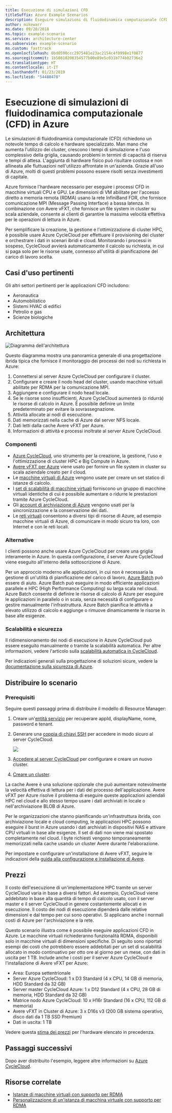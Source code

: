 ```yaml
---
title: Esecuzione di simulazioni CFD
titleSuffix: Azure Example Scenarios
description: Eseguire simulazioni di fluidodinamica computazionale (CFD) in Azure.
author: mikewarr
ms.date: 09/20/2018
ms.topic: example-scenario
ms.service: architecture-center
ms.subservice: example-scenario
ms.custom: fasttrack
ms.openlocfilehash: 0bd0590ccc2975481e23ac2154c4f0998e1f0877
ms.sourcegitcommit: 1b50810208354577b00e89e5c031b774b02736e2
ms.translationtype: HT
ms.contentlocale: it-IT
ms.lasthandoff: 01/23/2019
ms.locfileid: "54488478"
---
```

# <a name="running-computational-fluid-dynamics-cfd-simulations-on-azure"></a>Esecuzione di simulazioni di fluidodinamica computazionale (CFD) in Azure

Le simulazioni di fluidodinamica computazionale (CFD) richiedono un notevole tempo di calcolo e hardware specializzato. Man mano che aumenta l'utilizzo dei cluster, crescono i tempi di simulazione e l'uso complessivo della griglia, causando problemi in termini di capacità di riserva e tempi di attesa. L'aggiunta di hardware fisico può risultare costosa e non allineata alle fluttuazioni nell'utilizzo affrontate in un'azienda. Grazie all'uso di Azure, molti di questi problemi possono essere risolti senza investimenti di capitale.

Azure fornisce l'hardware necessario per eseguire i processi CFD in macchine virtuali CPU e GPU. Le dimensioni di VM abilitate per l'accesso diretto a memoria remota (RDMA) usano la rete InfiniBand FDR, che fornisce comunicazione MPI (Message Passing Interface) a bassa latenza. In combinazione con Avere vFXT, che fornisce un file system in cluster su scala aziendale, consente ai clienti di garantire la massima velocità effettiva per le operazioni di lettura in Azure.

Per semplificare la creazione, la gestione e l'ottimizzazione di cluster HPC, è possibile usare Azure CycleCloud per effettuare il provisioning dei cluster e orchestrare i dati in scenari ibridi e cloud. Monitorando i processi in sospeso, CycleCloud avvierà automaticamente il calcolo su richiesta, in cui si paga solo per le risorse usate, connesso all'utilità di pianificazione del carico di lavoro scelta.

## <a name="relevant-use-cases"></a>Casi d'uso pertinenti

Gli altri settori pertinenti per le applicazioni CFD includono:

- Aeronautica
- Automobilistico
- Sistemi HVAC di edifici
- Petrolio e gas
- Scienze biologiche

## <a name="architecture"></a>Architettura

![Diagramma dell'architettura][architecture]

Questo diagramma mostra una panoramica generale di una progettazione ibrida tipica che fornisce il monitoraggio dei processi dei nodi su richiesta in Azure:

1. Connettersi al server Azure CycleCloud per configurare il cluster.
2. Configurare e creare il nodo head del cluster, usando macchine virtuali abilitate per RDMA per la comunicazione MPI.
3. Aggiungere e configurare il nodo head locale.
4. Se le risorse sono insufficienti, Azure CycleCloud aumenterà (o ridurrà) le risorse di calcolo in Azure. È possibile definire un limite predeterminato per evitare la sovrassegnazione.
5. Attività allocate ai nodi di esecuzione.
6. Dati memorizzati nella cache di Azure dal server NFS locale.
7. Dati letti dalla cache Avere vFXT per Azure.
8. Informazioni di attività e processi inoltrate al server Azure CycleCloud.

### <a name="components"></a>Componenti

- [Azure CycleCloud][cyclecloud], uno strumento per la creazione, la gestione, l'uso e l'ottimizzazione di cluster HPC e Big Compute in Azure.
- [Avere vFXT per Azure][avere] viene usato per fornire un file system in cluster su scala aziendale creato per il cloud.
- Le [macchine virtuali di Azure][vms] vengono usate per creare un set statico di istanze di calcolo.
- I [set di scalabilità di macchine virtuali][vmss] forniscono un gruppo di macchine virtuali identiche di cui è possibile aumentare o ridurre le prestazioni tramite Azure CycleCloud.
- Gli [account di archiviazione di Azure](/azure/storage/common/storage-introduction) vengono usati per la sincronizzazione e la conservazione dei dati.
- Le [reti virtuali](/azure/virtual-network/virtual-networks-overview) consentono a diversi tipi di risorse di Azure, ad esempio macchine virtuali di Azure, di comunicare in modo sicuro tra loro, con Internet e con le reti locali.

### <a name="alternatives"></a>Alternative

I clienti possono anche usare Azure CycleCloud per creare una griglia interamente in Azure. In questa configurazione, il server Azure CycleCloud viene eseguito all'interno della sottoscrizione di Azure.

Per un approccio moderno alle applicazioni, in cui non è necessaria la gestione di un'utilità di pianificazione del carico di lavoro, [Azure Batch][batch] può essere di aiuto. Azure Batch può eseguire in modo efficiente applicazioni parallele e HPC (High Performance Computing) su larga scala nel cloud. Azure Batch consente di definire le risorse di calcolo di Azure per eseguire le applicazioni in parallelo o in scala, senza necessità di configurare o gestire manualmente l'infrastruttura. Azure Batch pianifica le attività a elevato utilizzo di calcolo e aggiunge o rimuove dinamicamente le risorse in base alle esigenze.

### <a name="scalability-and-security"></a>Scalabilità e sicurezza

Il ridimensionamento dei nodi di esecuzione in Azure CycleCloud può essere eseguito manualmente o tramite la scalabilità automatica. Per altre informazioni, vedere l'articolo sulla [scalabilità automatica in CycleCloud][cycle-scale].

Per indicazioni generali sulla progettazione di soluzioni sicure, vedere la [documentazione sulla sicurezza di Azure][security].

## <a name="deploy-the-scenario"></a>Distribuire lo scenario

### <a name="prerequisites"></a>Prerequisiti

Seguire questi passaggi prima di distribuire il modello di Resource Manager:

1. Creare un'[entità servizio][cycle-svcprin] per recuperare appId, displayName, nome, password e tenant.
2. Generare una [coppia di chiavi SSH][cycle-ssh] per accedere in modo sicuro al server CycleCloud.

    <!-- markdownlint-disable MD033 -->

    <a href="https://portal.azure.com/#create/Microsoft.Template/uri/https%3A%2F%2Fraw.githubusercontent.com%2FCycleCloudCommunity%2Fcyclecloud_arm%2Fmaster%2Fazuredeploy.json" target="_blank">
        <img src="https://azuredeploy.net/deploybutton.png"/>
    </a>

    <!-- markdownlint-enable MD033 -->

3. [Accedere al server CycleCloud][cycle-login] per configurare e creare un nuovo cluster.
4. [Creare un cluster][cycle-create].

La cache Avere è una soluzione opzionale che può aumentare notevolmente la velocità effettiva di lettura per i dati del processo dell'applicazione. Avere vFXT per Azure risolve il problema di eseguire queste applicazioni aziendali HPC nel cloud e allo stesso tempo usare i dati archiviati in locale o nell'archiviazione BLOB di Azure.

Per le organizzazioni che stanno pianificando un'infrastruttura ibrida, con archiviazione locale e cloud computing, le applicazioni HPC possono eseguire il burst in Azure usando i dati archiviati in dispositivi NAS e attivare CPU virtuali in base alle esigenze. Il set di dati non viene mai spostato completamente nel cloud. I byte richiesti vengono temporaneamente memorizzati nella cache usando un cluster Avere durante l'elaborazione.

Per impostare e configurare un'installazione di Avere vFXT, seguire le indicazioni della [guida alla configurazione e installazione di Avere][avere].

## <a name="pricing"></a>Prezzi

Il costo dell'esecuzione di un'implementazione HPC tramite un server CycleCloud varia in base a diversi fattori. Ad esempio, CycleCloud viene addebitato in base alla quantità di tempo di calcolo usato, con il server master e il server CycleCloud in genere costantemente allocati e in esecuzione. Il costo dei nodi di esecuzione dipenderà dalle relative dimensioni e dal tempo per cui sono operativi. Si applicano anche i normali costi di Azure per l'archiviazione e la rete.

Questo scenario illustra come è possibile eseguire applicazioni CFD in Azure. Le macchine virtuali richiederanno funzionalità RDMA, disponibili solo in macchine virtuali di dimensioni specifiche. Di seguito sono riportati esempi dei costi che potrebbero essere addebitati per un set di scalabilità allocato in modo continuativo per otto ore al giorno per un mese, con dati in uscita per 1 TB. Include anche i costi per il server Azure CycleCloud e l'installazione di Avere vFXT per Azure:

- Area: Europa settentrionale
- Server Azure CycleCloud: 1 x D3 Standard (4 x CPU, 14 GB di memoria, HDD Standard da 32 GB)
- Server master CycleCloud Azure: 1 x D12 Standard (4 x CPU, 28 GB di memoria, HDD Standard da 32 GB)
- Matrice nodo Azure CycleCloud: 10 x H16r Standard (16 x CPU, 112 GB di memoria)
- Avere vFXT in Cluster di Azure: 3 x D16s v3 (200 GB sistema operativo, disco dati da 1 TB SSD Premium)
- Dati in uscita: 1 TB

Vedere questa [stima dei prezzi][pricing] per l'hardware elencato in precedenza.

## <a name="next-steps"></a>Passaggi successivi

Dopo aver distribuito l'esempio, leggere altre informazioni su [Azure CycleCloud][cyclecloud].

## <a name="related-resources"></a>Risorse correlate

- [Istanze di macchine virtuali con supporto per RDMA][rdma]
- [Personalizzazione di un'istanza di macchina virtuale con supporto per RDMA][rdma-custom]

<!-- links -->
[architecture]: ./media/architecture-hpc-cfd.png
[calculator]: https://azure.com/e/
[availability]: /azure/architecture/checklist/availability
[resource-groups]: /azure/azure-resource-manager/resource-group-overview
[resiliency]: /azure/architecture/resiliency/
[security]: /azure/security/
[scalability]: /azure/architecture/checklist/scalability
[vmss]: /azure/virtual-machine-scale-sets/overview
[cyclecloud]: /azure/cyclecloud/
[rdma]: /azure/virtual-machines/windows/sizes-hpc#rdma-capable-instances
[gpu]: /azure/virtual-machines/windows/sizes-gpu
[hpcsizes]: /azure/virtual-machines/windows/sizes-hpc
[vms]: /azure/virtual-machines/
[low-pri]: /azure/virtual-machine-scale-sets/virtual-machine-scale-sets-use-low-priority
[batch]: /azure/batch/
[avere]: https://github.com/Azure/Avere/blob/master/README.md
[cycle-prereq]: /azure/cyclecloud/quickstart-install-cyclecloud#prerequisites
[cycle-svcprin]: /azure/cyclecloud/quickstart-install-cyclecloud#service-principal
[cycle-ssh]: /azure/cyclecloud/quickstart-install-cyclecloud#ssh-keypair
[cycle-login]: /azure/cyclecloud/quickstart-install-cyclecloud#log-into-the-cyclecloud-application-server
[cycle-create]: /azure/cyclecloud/quickstart-create-and-run-cluster
[rdma]: /azure/virtual-machines/windows/sizes-hpc#rdma-capable-instances
[rdma-custom]: /azure/virtual-machines/linux/classic/rdma-cluster#customize-the-vm
[pricing]: https://azure.com/e/53030a04a2ab47a289156e2377a4247a
[cycle-scale]: /azure/cyclecloud/autoscale
